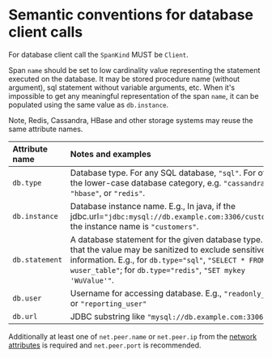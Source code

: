 # Semantic conventions for database client calls

For database client call the `SpanKind` MUST be `Client`.

Span `name` should be set to low cardinality value representing the statement executed on the database.
It may be stored procedure name (without argument), sql statement without variable arguments, etc.
When it's impossible to get any meaningful representation of the span `name`, it can be populated using the same value as `db.instance`.

Note, Redis, Cassandra, HBase and other storage systems may reuse the same attribute names.

| Attribute name | Notes and examples                                           | Required? |
| :------------- | :----------------------------------------------------------- | --------- |
| `db.type`      | Database type. For any SQL database, `"sql"`. For others, the lower-case database category, e.g. `"cassandra"`, `"hbase"`, or `"redis"`. | Yes       |
| `db.instance`  | Database instance name. E.g., In java, if the jdbc.url=`"jdbc:mysql://db.example.com:3306/customers"`, the instance name is `"customers"`. | Yes       |
| `db.statement` | A database statement for the given database type. Note, that the value may be sanitized to exclude sensitive information. E.g., for `db.type="sql"`, `"SELECT * FROM wuser_table"`; for `db.type="redis"`, `"SET mykey 'WuValue'"`. | Yes       |
| `db.user`      | Username for accessing database. E.g., `"readonly_user"` or `"reporting_user"` | No        |
| `db.url`       | JDBC substring like `"mysql://db.example.com:3306"`          | Yes      |

Additionally at least one of `net.peer.name` or `net.peer.ip` from the [network attributes][] is required and `net.peer.port` is recommended.

[network attributes]: span-general.md#general-network-connection-attributes
